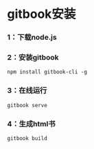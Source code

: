 # gitbook安装

### 1：下载node.js
### 2：安装gitbook
```
npm install gitbook-cli -g
```

### 3：在线运行
```
gitbook serve
```

### 4：生成html书
```
gitbook build
```


